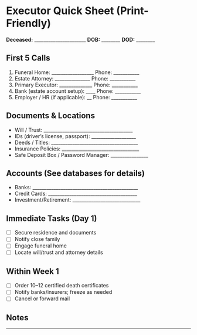 # Executor Quick Sheet (Print-Friendly)

**Deceased:** ______________________    **DOB:** ________    **DOD:** ________

## First 5 Calls
1. Funeral Home: __________________  Phone: ___________
2. Estate Attorney: _______________  Phone: ___________
3. Primary Executor: ______________  Phone: ___________
4. Bank (estate account setup): ____ Phone: ___________
5. Employer / HR (if applicable): __ Phone: ___________

## Documents & Locations
- Will / Trust: ______________________________________
- IDs (driver’s license, passport): ___________________
- Deeds / Titles: _____________________________________
- Insurance Policies: _________________________________
- Safe Deposit Box / Password Manager: ________________

## Accounts (See databases for details)
- Banks: _____________________________________________
- Credit Cards: ______________________________________
- Investment/Retirement: _____________________________

## Immediate Tasks (Day 1)
- ☐ Secure residence and documents
- ☐ Notify close family
- ☐ Engage funeral home
- ☐ Locate will/trust and attorney details

## Within Week 1
- ☐ Order 10–12 certified death certificates
- ☐ Notify banks/insurers; freeze as needed
- ☐ Cancel or forward mail

## Notes
_______________________________________________________
